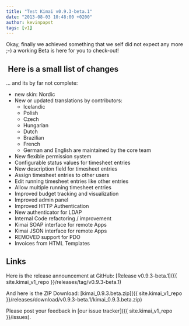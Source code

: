```yaml
---
title: "Test Kimai v0.9.3-beta.1"
date: "2013-08-03 10:48:00 +0200"
author: kevinpapst
tags: [v1]
---
```


Okay, finally we achieved something that we self did not expect any more ;-) a working Beta is here for you to check-out!

##  Here is a small list of changes

... and its by far not complete:

- new skin: Nordic
- New or updated translations by contributors:
    - Icelandic
    - Polish
    - Czech
    - Hungarian
    - Dutch
    - Brazilian
    - French
    - German and English are maintained by the core team
- New flexible permission system
- Configurable status values for timesheet entries
- New description field for timesheet entries
- Assign timesheet entries to other users
- Edit running timesheet entries like other entries
- Allow multiple running timesheet entries
- Improved budget tracking and visualization
- Improved admin panel
- Improved HTTP Authentication
- New authenticator for LDAP
- Internal Code refactoring / improvement
- Kimai SOAP interface for remote Apps
- Kimai JSON interface for remote Apps
- REMOVED support for PDO
- Invoices from HTML Templates 

## Links

Here is the release announcement at GitHub: [Release v0.9.3-beta.1]({{ site.kimai_v1_repo }}/releases/tag/v0.9.3-beta.1)

And here is the ZIP Download: [kimai_0.9.3.beta.zip]({{ site.kimai_v1_repo }}/releases/download/v0.9.3-beta.1/kimai_0.9.3.beta.zip)

Please post your feedback in [our issue tracker]({{ site.kimai_v1_repo }}/issues).

 
